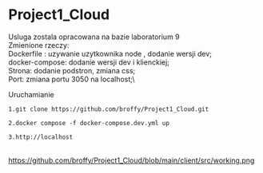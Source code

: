 # Project1_Cloud


Usluga zostala opracowana na bazie laboratorium 9 \
      Zmienione rzeczy:\
      Dockerfile : uzywanie uzytkownika node , dodanie wersji dev;\
      docker-compose: dodanie wersji dev i klienckiej;\
      Strona: dodanie podstron, zmiana css;\
      Port: zmiana portu 3050 na localhost;\
      
      
Uruchamianie
```
1.git clone https://github.com/broffy/Project1_Cloud.git 
```

```
2.docker compose -f docker-compose.dev.yml up 
```

```
3.http://localhost
```
\
    https://github.com/broffy/Project1_Cloud/blob/main/client/src/working.png
